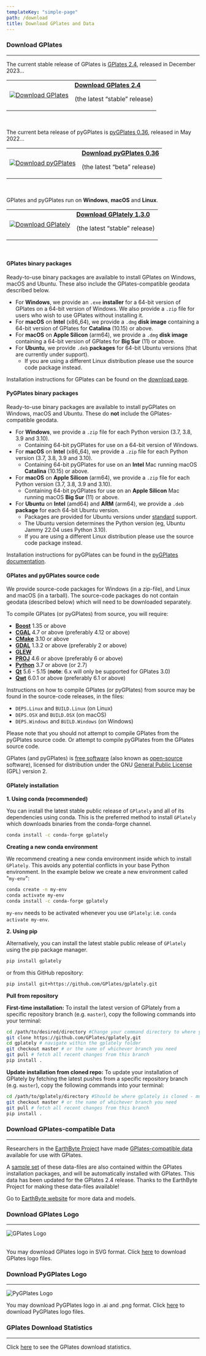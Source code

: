 ```yaml
---
templateKey: "simple-page"
path: /download
title: Download GPlates and Data
---
```


### Download GPlates

---

The current stable release of GPlates is [GPlates 2.4](/news/2023-12-08-GPlates-2-4-released/), released in December 2023...

<div class="download-box">
    <table>
    <tbody>
        <tr>
            <td class="icon">
                <a href="https://www.earthbyte.org/download-gplates-2-4/">
                    <img src="./img/GPlates-tango-actions-go-down-48.png" alt="Download GPlates">
                </a>
            </td>
            <td class="content" >
                <a href="https://www.earthbyte.org/download-gplates-2-4/" title="GPlates 2.4 packages">
                <strong>Download GPlates 2.4</strong>
                </a>
                <p>(the latest “stable” release)</p>
            </td>
        </tr>
    </tbody>
    </table>
</div><br>

The current beta release of pyGPlates is [pyGPlates 0.36](/news/2022-05-06-PyGPlates-0-36-released/), released in May 2022...

<div class="download-box">
    <table>
    <tbody>
        <tr>
            <td class="icon">
                <a href="https://www.earthbyte.org/download-pygplates-0-36/">
                    <img src="./img/GPlates-tango-actions-go-down-48.png" alt="Download pyGPlates">
                </a>
            </td>
            <td class="content" >
                <a href="https://www.earthbyte.org/download-pygplates-0-36/" title="PyGPlates 0.36 packages">
                <strong>Download pyGPlates 0.36</strong>
                </a>
                <p>(the latest “beta” release)</p>
            </td>
        </tr>
    </tbody>
    </table>
</div><br>

GPlates and pyGPlates run on **Windows**, **macOS** and **Linux**.

<div class="download-box">
    <table>
    <tbody>
        <tr>
            <td class="icon">
                <a href="https://github.com/GPlates/gplately">
                    <img src="./img/GPlates-tango-actions-go-down-48.png" alt="Download GPlately">
                </a>
            </td>
            <td class="content" >
                <a href="https://github.com/GPlates/gplately" title="GPlately GitHub Repository">
                <strong>Download GPlately 1.3.0</strong>
                </a>
                <p>(the latest “stable” release)</p>
            </td>
        </tr>
    </tbody>
    </table>
</div><br>

#### GPlates binary packages

Ready-to-use binary packages are available to install GPlates on Windows, macOS and Ubuntu. These also include the GPlates-compatible geodata described below.

- For **Windows**, we provide an `.exe` **installer** for a 64-bit version of GPlates on a 64-bit version of Windows. We also provide a `.zip` file for users who wish to use GPlates without installing it.
- For **macOS** on **Intel** (x86_64), we provide a `.dmg` **disk image** containing a 64-bit version of GPlates for **Catalina** (10.15) or above.
- For **macOS** on **Apple Silicon** (arm64), we provide a `.dmg` **disk image** containing a 64-bit version of GPlates for **Big Sur** (11) or above.
- For **Ubuntu**, we provide `.deb` **packages** for 64-bit Ubuntu versions (that are currently under support).
  - If you are using a different Linux distribution please use the source code package instead.

Installation instructions for GPlates can be found on the [download page](https://www.earthbyte.org/download-gplates-2-4/).

#### PyGPlates binary packages

Ready-to-use binary packages are available to install pyGPlates on Windows, macOS and Ubuntu. These do **not** include the GPlates-compatible geodata.

- For **Windows**, we provide a `.zip` file for each Python version (3.7, 3.8, 3.9 and 3.10).
  - Containing 64-bit pyGPlates for use on a 64-bit version of Windows.
- For **macOS** on **Intel** (x86_64), we provide a `.zip` file for each Python version (3.7, 3.8, 3.9 and 3.10).
  - Containing 64-bit pyGPlates for use on an **Intel** Mac running macOS **Catalina** (10.15) or above.
- For **macOS** on **Apple Silicon** (arm64), we provide a `.zip` file for each Python version (3.7, 3.8, 3.9 and 3.10).
  - Containing 64-bit pyGPlates for use on an **Apple Silicon** Mac running macOS **Big Sur** (11) or above.
- For **Ubuntu** on **Intel** (amd64) and **ARM** (arm64), we provide a `.deb` **package** for each 64-bit Ubuntu version.
  - Packages are provided for Ubuntu versions under [standard](https://en.wikipedia.org/wiki/Ubuntu_version_history#Table_of_versions) support.
  - The Ubuntu version determines the Python version (eg, Ubuntu Jammy 22.04 uses Python 3.10).
  - If you are using a different Linux distribution please use the source code package instead.

Installation instructions for pyGPlates can be found in the [pyGPlates documentation](/docs/pygplates/pygplates_getting_started.html#installing-pygplates).

#### GPlates and pyGPlates source code

We provide source-code packages for Windows (in a zip-file), and Linux and macOS (in a tarball).
The source-code packages do not contain geodata (described below) which will need to be downloaded separately.

To compile GPlates (or pyGPlates) from source, you will require:

- [**Boost**](https://www.boost.org/) 1.35 or above
- [**CGAL**](https://www.cgal.org/) 4.7 or above (preferably 4.12 or above)
- [**CMake**](https://cmake.org/) 3.10 or above
- [**GDAL**](https://gdal.org/) 1.3.2 or above (preferably 2 or above)
- [**GLEW**](http://glew.sourceforge.net/)
- [**PROJ**](https://proj.org/) 4.6 or above (preferably 6 or above)
- [**Python**](http://python.org/) 3.7 or above (or 2.7)
- [**Qt**](https://www.qt.io/) 5.6 - 5.15 (**note**: 6.x will only be supported for GPlates 3.0)
- [**Qwt**](https://qwt.sourceforge.io/) 6.0.1 or above (preferably 6.1 or above)

Instructions on how to compile GPlates (or pyGPlates) from source may be found in the source-code releases, in the files:

- `DEPS.Linux` and `BUILD.Linux` (on Linux)
- `DEPS.OSX` and `BUILD.OSX` (on macOS)
- `DEPS.Windows` and `BUILD.Windows` (on Windows)

Please note that you should not attempt to compile GPlates from the pyGPlates source code. Or attempt to compile pyGPlates from the GPlates source code.

GPlates (and pyGPlates) is [free software](https://www.gnu.org/philosophy/free-sw.html) (also known as [open-source](https://opensource.org/docs/definition.php) software), licensed for distribution under the GNU [General Public License](https://www.gnu.org/licenses/old-licenses/gpl-2.0.html) (GPL) version 2.

#### GPlately installation

**1. Using conda (recommended)**

You can install the latest stable public release of `GPlately` and all of its dependencies using conda.
This is the preferred method to install `GPlately` which downloads binaries from the conda-forge channel.

```sh
conda install -c conda-forge gplately
```

**Creating a new conda environment**

We recommend creating a new conda environment inside which to install `GPlately`. This avoids any potential conflicts in your base Python environment. In the example below we create a new environment called "`my-env`":

```sh
conda create -n my-env
conda activate my-env
conda install -c conda-forge gplately
```

`my-env` needs to be activated whenever you use `GPlately`: i.e. `conda activate my-env`.

**2. Using pip**

Alternatively, you can install the latest stable public release of `GPlately` using the pip package manager.

```sh
pip install gplately
```

or from this GitHub repository:

```sh
pip install git+https://github.com/GPlates/gplately.git
```

**Pull from repository**

**First-time installation:** To install the latest version of GPlately from a specific repository branch (e.g. `master`), copy the following commands into your terminal:

```sh
cd /path/to/desired/directory #Change your command directory to where you'd like to clone GPlately
git clone https://github.com/GPlates/gplately.git
cd gplately # navigate within the gplately folder
git checkout master # or the name of whichever branch you need
git pull # fetch all recent changes from this branch
pip install .
```

**Update installation from cloned repo:** To update your installation of GPlately by fetching the latest pushes from a specific repository branch (e.g. `master`), copy the following commands into your terminal:

```sh
cd /path/to/gplately/directory #Should be where gplately is cloned - must end in /.../gplately
git checkout master # or the name of whichever branch you need
git pull # fetch all recent changes from this branch
pip install .
```

### Download GPlates-compatible Data

---

Researchers in the [EarthByte Project](https://www.earthbyte.org/) have made [GPlates-compatible data](http://www.earthbyte.org/gplates-2-4-software-and-data-sets/) available for use with GPlates.

A [sample set](http://www.earthbyte.org/gplates-2-4-software-and-data-sets/) of these data-files are also contained within the GPlates installation packages, and will be automatically installed with GPlates. This data has been updated for the GPlates 2.4 release. Thanks to the EarthByte Project for making these data-files available!

Go to [EarthByte website](https://www.earthbyte.org/category/resources/data-models/) for more data and models.

### Download GPlates Logo

---

<img  src="img/gplates-logo-200x173.png" alt="GPlates Logo">
<br></br>

You may download GPlates logo in SVG format. Click [here](https://www.earthbyte.org/webdav/ftp/earthbyte/GPlates_logo.zip) to download GPlates logo files.

### Download PyGPlates Logo

---

<img  src="img/pygplates-logo-320x180.png" alt="PyGPlates Logo">

You may download PyGPlates logo in .ai and .png format. Click [here](https://www.earthbyte.org/webdav/ftp/earthbyte/pyGPlates-Logo.zip) to download PyGPlates logo files.

### GPlates Download Statistics

---

Click [here](https://earthbyte.org/gplates-download-stats/index.php) to see the GPlates download statistics.

